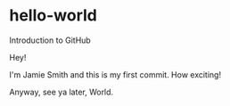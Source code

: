 # hello-world
Introduction to GitHub

Hey!

I'm Jamie Smith and this is my first commit. How exciting!

Anyway, see ya later, World.
